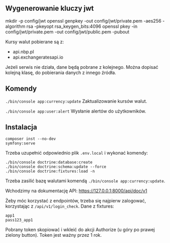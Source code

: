 ## Wygenerowanie kluczy jwt

mkdir -p config/jwt
openssl genpkey -out config/jwt/private.pem -aes256 -algorithm rsa -pkeyopt rsa_keygen_bits:4096
openssl pkey -in config/jwt/private.pem -out config/jwt/public.pem -pubout


Kursy walut pobierane są z:
- api.nbp.pl
- api.exchangeratesapi.io

Jeżeli serwis nie działa, dane będą pobrane z kolejnego.
Można dopisać kolejną klasę, do pobierania danych z innego źródła.


## Komendy

`./bin/console app:currency:update`
Zaktualizowanie kursów walut.

`./bin/console app:user:alert`
Wysłanie alertów do użytkowników.


## Instalacja

```
composer inst --no-dev
symfony:serve
```

Trzeba uzupełnić odpowiednio plik `.env.local` i wykonać komendy:
```
./bin/console doctrine:database:create
./bin/console doctrine:schema:update --force
./bin/console doctrine:fixtures:load -n
```

Trzeba zasilić bazę walutami komendą `./bin/console app:currency:update`.

Wchodzimy na dokumentację API:
https://127.0.0.1:8000/api/doc/v1


Żeby móc korzystać z endpointów, trzeba się najpierw zalogować, korzystając z `/api/v1/login_check`. Dane z fixtures:
```
app1
pass123_app1
```

Pobrany token skopiować i wkleić do akcji Authorize (u góry po prawej zielony button).
Token jest ważny przez 1 rok.
